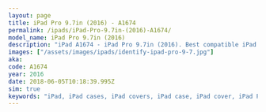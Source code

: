 ```yaml
---
layout: page
title: iPad Pro 9.7in (2016) - A1674
permalink: /ipads/iPad-Pro-9.7in-(2016)-A1674/
model_name: iPad Pro 9.7in (2016)
description: "iPad A1674 - iPad Pro 9.7in (2016). Best compatible iPad cases for A1674"
images: ["/assets/images/ipads/identify-ipad-pro-9-7.jpg"]
aka: 
code: A1674
year: 2016
date: 2018-06-05T10:18:39.995Z
sim: true
keywords: "iPad, iPad cases, iPad covers, iPad case, iPad cover, iPad Pro 9.7in (2016), iPad Pro 9.7in (2016) case, A1674 case, A1674 cover, A1674"
---
```

